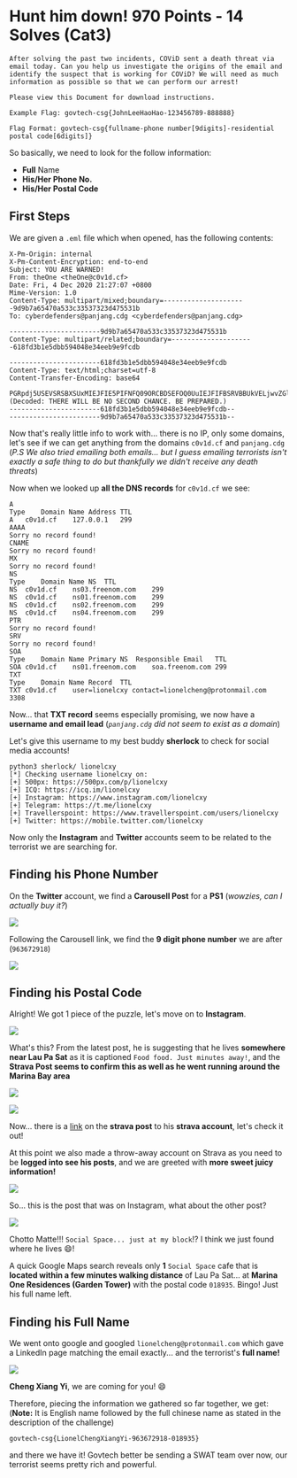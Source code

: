 # Hunt him down! 970 Points - 14 Solves (Cat3)

```
After solving the past two incidents, COViD sent a death threat via email today. Can you help us investigate the origins of the email and identify the suspect that is working for COViD? We will need as much information as possible so that we can perform our arrest!

Please view this Document for download instructions.

Example Flag: govtech-csg{JohnLeeHaoHao-123456789-888888}

Flag Format: govtech-csg{fullname-phone number[9digits]-residential postal code[6digits]}
```

So basically, we need to look for the follow information:

- **Full** Name
- **His/Her Phone No.**
- **His/Her Postal Code**



## First Steps

We are given a `.eml` file which when opened, has the following contents:

```
X-Pm-Origin: internal
X-Pm-Content-Encryption: end-to-end
Subject: YOU ARE WARNED!
From: theOne <theOne@c0v1d.cf>
Date: Fri, 4 Dec 2020 21:27:07 +0800
Mime-Version: 1.0
Content-Type: multipart/mixed;boundary=---------------------9d9b7a65470a533c33537323d475531b
To: cyberdefenders@panjang.cdg <cyberdefenders@panjang.cdg>

-----------------------9d9b7a65470a533c33537323d475531b
Content-Type: multipart/related;boundary=---------------------618fd3b1e5dbb594048e34eeb9e9fcdb

-----------------------618fd3b1e5dbb594048e34eeb9e9fcdb
Content-Type: text/html;charset=utf-8
Content-Transfer-Encoding: base64

PGRpdj5USEVSRSBXSUxMIEJFIE5PIFNFQ09ORCBDSEFOQ0UuIEJFIFBSRVBBUkVELjwvZGl2Pg== (Decoded: THERE WILL BE NO SECOND CHANCE. BE PREPARED.)
-----------------------618fd3b1e5dbb594048e34eeb9e9fcdb--
-----------------------9d9b7a65470a533c33537323d475531b--
```

Now that's really little info to work with... there is no IP, only some domains, let's see if we can get anything from the domains `c0v1d.cf` and `panjang.cdg` (*P.S We also tried emailing both emails... but I guess emailing terrorists isn't exactly a safe thing to do but thankfully we didn't receive any death threats*)

Now when we looked up **all the DNS records** for `c0v1d.cf` we see:

```
A
Type	Domain Name	Address	TTL
A	c0v1d.cf	127.0.0.1	299
AAAA
Sorry no record found!
CNAME
Sorry no record found!
MX
Sorry no record found!
NS
Type	Domain Name	NS	TTL
NS	c0v1d.cf	ns03.freenom.com	299
NS	c0v1d.cf	ns01.freenom.com	299
NS	c0v1d.cf	ns02.freenom.com	299
NS	c0v1d.cf	ns04.freenom.com	299
PTR
Sorry no record found!
SRV
Sorry no record found!
SOA
Type	Domain Name	Primary NS	Responsible Email	TTL
SOA	c0v1d.cf	ns01.freenom.com	soa.freenom.com	299
TXT
Type	Domain Name	Record	TTL
TXT	c0v1d.cf	user=lionelcxy contact=lionelcheng@protonmail.com	3308
```

Now... that **TXT record** seems especially promising, we now have a **username and email lead** (*`panjang.cdg` did not seem to exist as a domain*)

Let's give this username to my best buddy **sherlock** to check for social media accounts!

```
python3 sherlock/ lionelcxy
[*] Checking username lionelcxy on:
[+] 500px: https://500px.com/p/lionelcxy
[+] ICQ: https://icq.im/lionelcxy
[+] Instagram: https://www.instagram.com/lionelcxy	
[+] Telegram: https://t.me/lionelcxy
[+] Travellerspoint: https://www.travellerspoint.com/users/lionelcxy
[+] Twitter: https://mobile.twitter.com/lionelcxy
```

Now only the **Instagram** and **Twitter** accounts seem to be related to the terrorist we are searching for.

## Finding his Phone Number

On the **Twitter** account, we find a **Carousell Post** for a **PS1** (*wowzies, can I actually buy it?*)

![](2.jpg)

Following the Carousell link, we find the **9 digit phone number** we are after (`963672918`)

![](3.jpg)



## Finding his Postal Code

Alright! We got 1 piece of the puzzle, let's move on to **Instagram**.

![](4.jpg)

What's this? From the latest post, he is suggesting that he lives **somewhere near Lau Pa Sat** as it is captioned `Food food. Just minutes away!`, and the **Strava Post seems to confirm this as well as he went running around the Marina Bay area**

![](5.jpg)

![](6.jpg)

Now... there is a [link](https://www.strava.com/athletes/70911754) on the **strava post** to his **strava account**, let's check it out!

At this point we also made a throw-away account on Strava as you need to be **logged into see his posts**, and we are greeted with **more sweet juicy information!**

![](7.jpg)

So... this is the post that was on Instagram, what about the other post?

![](8.jpg)

Chotto Matte!!! `Social Space... just at my block`!? I think we just found where he lives :smile:!

A quick Google Maps search reveals only **1** `Social Space` cafe that is **located within a few minutes walking distance** of Lau Pa Sat... at **Marina One Residences (Garden Tower)** with the postal code `018935`. Bingo! Just his full name left.



## Finding his Full Name

We went onto google and googled `lionelcheng@protonmail.com` which gave a LinkedIn page matching the email exactly... and the terrorist's **full name!**

![](1.jpg)

**Cheng Xiang Yi**, we are coming for you! :smile:

Therefore, piecing the information we gathered so far together, we get: (**Note:** It is English name followed by the full chinese name as stated in the description of the challenge)

```
govtech-csg{LionelChengXiangYi-963672918-018935}
```

and there we have it! Govtech better be sending a SWAT team over now, our terrorist seems pretty rich and powerful.




